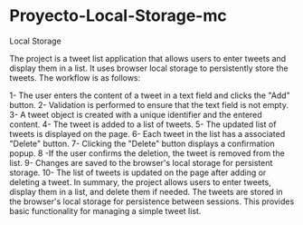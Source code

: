 # Proyecto-Local-Storage-mc
Local Storage

The project is a tweet list application that allows users to enter tweets and display them in a list. It uses browser local storage to persistently store the tweets. The workflow is as follows:

1- The user enters the content of a tweet in a text field and clicks the "Add" button.
2- Validation is performed to ensure that the text field is not empty.
3- A tweet object is created with a unique identifier and the entered content.
4- The tweet is added to a list of tweets.
5- The updated list of tweets is displayed on the page.
6- Each tweet in the list has a associated "Delete" button.
7- Clicking the "Delete" button displays a confirmation popup.
8 -If the user confirms the deletion, the tweet is removed from the list.
9- Changes are saved to the browser's local storage for persistent storage.
10- The list of tweets is updated on the page after adding or deleting a tweet.
In summary, the project allows users to enter tweets, display them in a list, and delete them if needed. The tweets are stored in the browser's local storage for persistence between sessions. This provides basic functionality for managing a simple tweet list.
